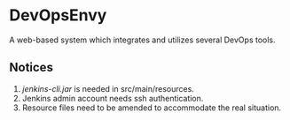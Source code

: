 # DevOpsEnvy
A web-based system which integrates and utilizes several DevOps tools.
## Notices
1. *jenkins-cli.jar* is needed in src/main/resources.
2. Jenkins admin account needs ssh authentication.
3. Resource files need to be amended to accommodate the real situation.